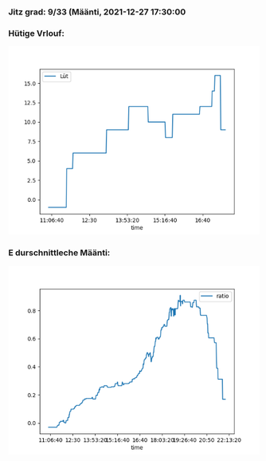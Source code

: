 ### Jitz grad: 9/33 (Määnti, 2021-12-27 17:30:00

### Hütige Vrlouf:
![Graph](Today.png)

### E durschnittleche Määnti:
![Graph](Määnti.png)